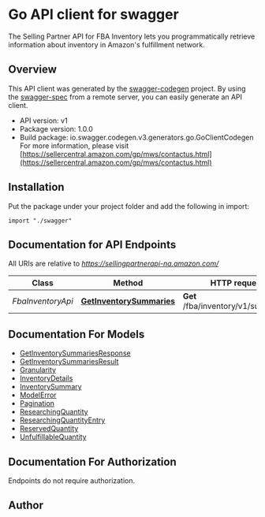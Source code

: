 # Go API client for swagger

The Selling Partner API for FBA Inventory lets you programmatically retrieve information about inventory in Amazon's fulfillment network.

## Overview
This API client was generated by the [swagger-codegen](https://github.com/swagger-api/swagger-codegen) project.  By using the [swagger-spec](https://github.com/swagger-api/swagger-spec) from a remote server, you can easily generate an API client.

- API version: v1
- Package version: 1.0.0
- Build package: io.swagger.codegen.v3.generators.go.GoClientCodegen
For more information, please visit [https://sellercentral.amazon.com/gp/mws/contactus.html](https://sellercentral.amazon.com/gp/mws/contactus.html)

## Installation
Put the package under your project folder and add the following in import:
```golang
import "./swagger"
```

## Documentation for API Endpoints

All URIs are relative to *https://sellingpartnerapi-na.amazon.com/*

Class | Method | HTTP request | Description
------------ | ------------- | ------------- | -------------
*FbaInventoryApi* | [**GetInventorySummaries**](docs/FbaInventoryApi.md#getinventorysummaries) | **Get** /fba/inventory/v1/summaries | 

## Documentation For Models

 - [GetInventorySummariesResponse](docs/GetInventorySummariesResponse.md)
 - [GetInventorySummariesResult](docs/GetInventorySummariesResult.md)
 - [Granularity](docs/Granularity.md)
 - [InventoryDetails](docs/InventoryDetails.md)
 - [InventorySummary](docs/InventorySummary.md)
 - [ModelError](docs/ModelError.md)
 - [Pagination](docs/Pagination.md)
 - [ResearchingQuantity](docs/ResearchingQuantity.md)
 - [ResearchingQuantityEntry](docs/ResearchingQuantityEntry.md)
 - [ReservedQuantity](docs/ReservedQuantity.md)
 - [UnfulfillableQuantity](docs/UnfulfillableQuantity.md)

## Documentation For Authorization
 Endpoints do not require authorization.


## Author


